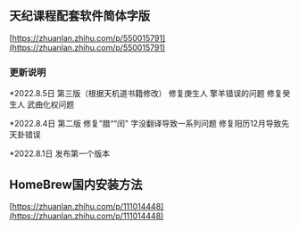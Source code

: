 ## 天纪课程配套软件简体字版

[https://zhuanlan.zhihu.com/p/550015791](https://zhuanlan.zhihu.com/p/550015791)

### 更新说明
*2022.8.5日 第三版（根据天机道书籍修改）
修复庚生人 擎羊错误的问题
修复癸生人 武曲化权问题


*2022.8.4日 第二版
修复”腊““闰" 字没翻译导致一系列问题
修复阳历12月导致先天卦错误

*2022.8.1日
发布第一个版本


## HomeBrew国内安装方法

[https://zhuanlan.zhihu.com/p/111014448](https://zhuanlan.zhihu.com/p/111014448)
